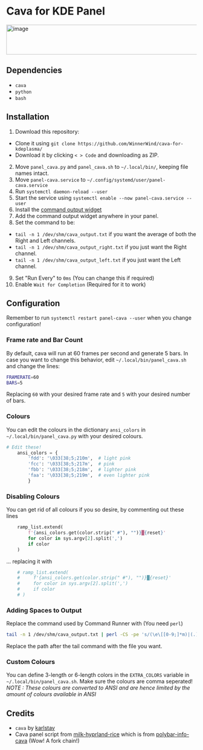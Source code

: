 # Cava for KDE Panel

<img width="682" height="79" alt="image" src="https://github.com/user-attachments/assets/aaff6fe7-8cb0-4114-9650-6b5a327b9d4d" />

## Dependencies
- `cava`
- `python`
- `bash`

## Installation
1. Download this repository:
  - Clone it using `git clone https://github.com/WinnerWind/cava-for-kdeplasma/`
  - Download it by clicking `< > Code` and downloading as ZIP.
2. Move `panel_cava.py` and `panel_cava.sh` to `~/.local/bin/`, keeping file names intact.
3. Move `panel-cava.service` to `~/.config/systemd/user/panel-cava.service`
4. Run `systemctl daemon-reload --user`
5. Start the service using `systemctl enable --now panel-cava.service --user`
6. Install the [command output widget](https://store.kde.org/p/2136636/)
7. Add the command output widget anywhere in your panel.
8. Set the command to be:
  - `tail -n 1 /dev/shm/cava_output.txt` if you want the average of both the Right and Left channels.
  - `tail -n 1 /dev/shm/cava_output_right.txt` if you just want the Right channel.
  - `tail -n 1 /dev/shm/cava_output_left.txt` if you just want the Left channel.
9. Set "Run Every" to `0ms` (You can change this if required)
10. Enable `Wait for Completion` (Required for it to work)

## Configuration
Remember to run `systemctl restart panel-cava --user` when you change configuration!

### Frame rate and Bar Count
By default, cava will run at 60 frames per second and generate 5 bars. In case you want to change this behavior, edit `~/.local/bin/panel_cava.sh` and change the lines:
```sh
FRAMERATE=60
BARS=5
```

Replacing `60` with your desired frame rate and `5` with your desired number of bars.

### Colours
You can edit the colours in the dictionary `ansi_colors` in `~/.local/bin/panel_cava.py` with your desired colours.
```py
# Edit these!
    ansi_colors = {
        'fdd': '\033[38;5;210m',  # light pink
        'fcc': '\033[38;5;217m',  # pink
        'fbb': '\033[38;5;218m',  # lighter pink
        'faa': '\033[38;5;219m',  # even lighter pink
        }
```

### Disabling Colours
You can get rid of all colours if you so desire, by commenting out these lines
```py
    ramp_list.extend(
        f'{ansi_colors.get(color.strip(" #"), "")}█{reset}'
        for color in sys.argv[2].split(',')
        if color
    )
```
... replacing it with
```py
    # ramp_list.extend(
    #     f'{ansi_colors.get(color.strip(" #"), "")}█{reset}'
    #     for color in sys.argv[2].split(',')
    #     if color
    # )
```

### Adding Spaces to Output
Replace the command used by Command Runner with (You need `perl`)
```sh
tail -n 1 /dev/shm/cava_output.txt | perl -CS -pe 's/(\e\[[0-9;]*m)|(.)/defined $1 ? $1 : "$2 "/ge; s/ $//'
```

Replace the path after the tail command with the file you want.

### Custom Colours
You can define 3-length or 6-length colors in the `EXTRA_COLORS` variable in `~/.local/bin/panel_cava.sh`. Make sure the colours are comma seperated!
*NOTE : These colours are converted to ANSI and are hence limited by the amount of colours available in ANSI* 

## Credits
- `cava` by [karlstav](https://github.com/karlstav/cava)
- Cava panel script from [milk-hyprland-rice](https://github.com/WinnerWind/milk-hyprland-rice/blob/main/Waybar/scripts/cava.py) which is from [polybar-info-cava](https://github.com/polybar/polybar-scripts/tree/master/polybar-scripts/info-cava) (Wow! A fork chain!)

